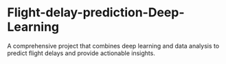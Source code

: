 # Flight-delay-prediction-Deep-Learning
A comprehensive project that combines deep learning and data analysis to predict flight delays and provide actionable insights.
